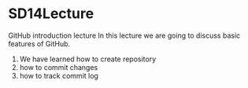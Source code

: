 # SD14Lecture
GitHub introduction lecture
In this lecture we are going to discuss basic features of GitHub.
1. We have learned how to create repository
2. how to commit changes
3. how to track commit log
